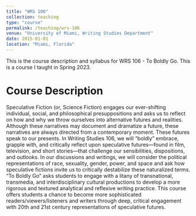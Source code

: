 ```yaml
---
title: "WRS 106"
collection: teaching
type: "course"
permalink: /teaching/wrs-106
venue: "University of Miami, Writing Studies Department"
date: 2015-01-01
location: "Miami, Florida"
---
```


This is the course description and syllabus for WRS 106 - To Boldly Go. This is a course I taught in Spring 2023. 

Course Description
======
Speculative Fiction (or, Science Fiction) engages our ever-shifting individual, social, and philosophical presuppositions and asks us to reflect on how and why we throw ourselves into alternative futures and realities. Although these narratives may document and dramatize a future, these narratives are always directed from a contemporary moment. These futures speak to our presents. In Writing Studies 106, we will “boldly” embrace, grapple with, and critically reflect upon speculative futures—found in film, television, and short stories—that challenge our sensibilities, dispositions, and outlooks. In our discussions and writings, we will consider the political representations of race, sexuality, gender, power, and space and ask how speculative fictions invite us to critically destabilize these naturalized terms. “To Boldly Go” asks students to engage with a litany of transnational, transmedia, and interdisciplinary cultural productions to develop a more rigorous and textured analytical and reflexive writing practice. This course offers students a chance to become more sophisticated readers/viewers/listeners and writers through deep, critical engagement with 20th and 21st century representations of speculative futures.
